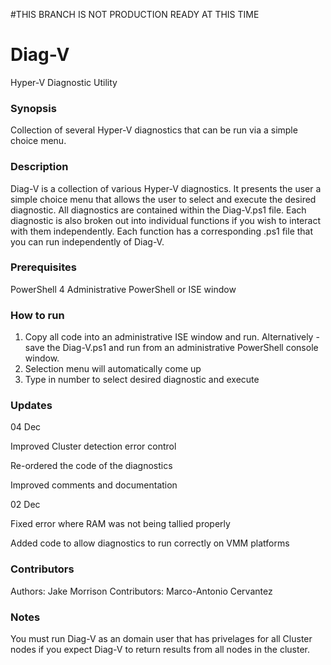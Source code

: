 #THIS BRANCH IS NOT PRODUCTION READY AT THIS TIME

# Diag-V
Hyper-V Diagnostic Utility

### Synopsis

Collection of several Hyper-V diagnostics that can be run via a simple choice menu.

### Description

Diag-V is a collection of various Hyper-V diagnostics. It presents the user a simple choice menu that allows the user to select and execute the desired diagnostic. All diagnostics are contained within the Diag-V.ps1 file.  Each diagnostic is also broken out into individual functions if you wish to interact with them independently. Each function has a corresponding .ps1 file that you can run independently of Diag-V.

### Prerequisites
PowerShell 4
Administrative PowerShell or ISE window

### How to run

1. Copy all code into an administrative ISE window and run.
    Alternatively - save the Diag-V.ps1 and run from an administrative PowerShell console window.
2. Selection menu will automatically come up
3. Type in number to select desired diagnostic and execute

### Updates
04 Dec

Improved Cluster detection error control

Re-ordered the code of the diagnostics

Improved comments and documentation

02 Dec

Fixed error where RAM was not being tallied properly

Added code to allow diagnostics to run correctly on VMM platforms

### Contributors

Authors: Jake Morrison
Contributors: Marco-Antonio Cervantez

### Notes

You must run Diag-V as an domain user that has privelages for all Cluster nodes if you expect Diag-V to return results from all nodes in the cluster.